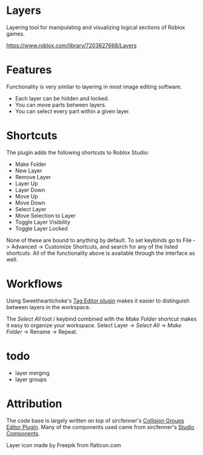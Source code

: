 # Layers

Layering tool for manipulating and visualizing logical sections of Roblox games.

<https://www.roblox.com/library/7203627668/Layers>

# Features
Functionality is very similar to layering in most image editing software.
- Each layer can be hidden and locked.
- You can move parts between layers.
- You can select every part within a given layer.

# Shortcuts
The plugin adds the following shortcuts to Roblox Studio:
- Make Folder
- New Layer
- Remove Layer
- Layer Up
- Layer Down
- Move Up
- Move Down
- Select Layer
- Move Selection to Layer
- Toggle Layer Visibility
- Toggle Layer Locked

None of these are bound to anything by default. To set keybinds go to File -> Advanced -> Customize Shortcuts, and search for any of the listed shortcuts. All of the functionality above is available through the interface as well.

# Workflows
Using Sweetheartichoke's [Tag Editor plugin](https://www.roblox.com/library/948084095/Tag-Editor) makes it easier to distinguish between layers in the workspace.

The _Select All_ tool / keybind combined with the _Make Folder_ shortcut makes it easy to organize your workspace. Select Layer -> _Select All_ -> _Make Folder_ -> Rename -> Repeat.


# todo
- layer merging
- layer groups

# Attribution
The code base is largely written on top of sircfenner's [Collision Groups Editor Plugin](https://devforum.community/t/collision-groups-editor-plugin/374). Many of the components used came from sircfenner's [Studio Components](https://github.com/sircfenner/StudioComponents).

Layer icon made by Freepik from flaticon.com
